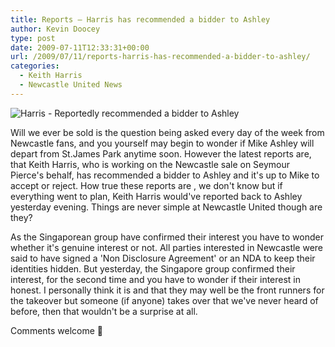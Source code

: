 ```yaml
---
title: Reports – Harris has recommended a bidder to Ashley
author: Kevin Doocey
type: post
date: 2009-07-11T12:33:31+00:00
url: /2009/07/11/reports-harris-has-recommended-a-bidder-to-ashley/
categories:
  - Keith Harris
  - Newcastle United News
---
```


![Harris - Reportedly recommended a bidder to Ashley](https://i.telegraph.co.uk/telegraph/multimedia/archive/01402/keith_harris_1402727c.jpg)

Will we ever be sold is the question being asked every day of the week from Newcastle fans, and you yourself may begin to wonder if Mike Ashley will depart from St.James Park anytime soon. However the latest reports are, that Keith Harris, who is working on the Newcastle sale on Seymour Pierce's behalf, has recommended a bidder to Ashley and it's up to Mike to accept or reject. How true these reports are , we don't know but if everything went to plan, Keith Harris would've reported back to Ashley yesterday evening. Things are never simple at Newcastle United though are they?

As the Singaporean group have confirmed their interest you have to wonder whether it's genuine interest or not. All parties interested in Newcastle were said to have signed a 'Non Disclosure Agreement' or an NDA to keep their identities hidden. But yesterday, the Singapore group confirmed their interest, for the second time and you have to wonder if their interest in honest. I personally think it is and that they may well be the front runners for the takeover but someone (if anyone) takes over that we've never heard of before, then that wouldn't be a surprise at all.

Comments welcome 🙂
